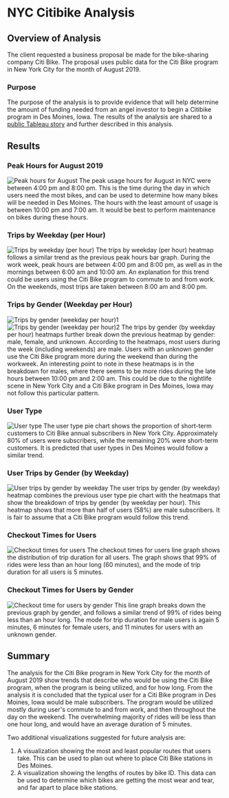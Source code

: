 # NYC Citibike Analysis

## Overview of Analysis
The client requested a business proposal be made for the bike-sharing company Citi Bike. The proposal uses public data for the Citi Bike program in New York City for the month of August 2019.

### Purpose
The purpose of the analysis is to provide evidence that will help determine the amount of funding needed from an angel investor to begin a Citibike program in Des Moines, Iowa. The results of the analysis are shared to a [public Tableau story](https://public.tableau.com/app/profile/madison.schimmel/viz/bikesharingworkbook/Challenge14?publish=yes) and further described in this analysis.

## Results
### Peak Hours for August 2019
![Peak hours for August](https://github.com/mschimmy/bikesharing/blob/main/images/August_Peak_Hours.png)
The peak usage hours for August in NYC were between 4:00 pm and 8:00 pm. This is the time during the day in which users need the most bikes, and can be used to determine how many bikes will be needed in Des Moines. The hours with the least amount of usage is between 10:00 pm and 7:00 am. It would be best to perform maintenance on bikes during these hours.


### Trips by Weekday (per Hour)
![Trips by weekday (per hour)](https://github.com/mschimmy/bikesharing/blob/main/images/Trips_by_weekday_per_hour.png)
The trips by weekday (per hour) heatmap follows a similar trend as the previous peak hours bar graph. During the work week, peak hours are between 4:00 pm and 8:00 pm, as well as in the mornings between 6:00 am and 10:00 am. An explanation for this trend could be users using the Citi Bike program to commute to and from work. On the weekends, most trips are taken between 8:00 am and 8:00 pm.


### Trips by Gender (Weekday per Hour)
![Trips by gender (weekday per hour)1](https://github.com/mschimmy/bikesharing/blob/main/images/Trips_by_weeday_by_gender.png)
![Trips by gender (weekday per hour)2](https://github.com/mschimmy/bikesharing/blob/main/images/Trips_by_weeday_by_gender2.png)
The trips by gender (by weekday per hour) heatmaps further break down the previous heatmap by gender: male, female, and unknown. According to the heatmaps, most users during the week (including weekends) are male. Users with an unknown gender use the Citi Bike program more during the weekend than during the workweek. An interesting point to note in these heatmaps is in the breakdown for males, where there seems to be more rides during the late hours between 10:00 pm and 2:00 am. This could be due to the nightlife scene in New York City and a Citi Bike program in Des Moines, Iowa may not follow this particular pattern.


### User Type
![User type](https://github.com/mschimmy/bikesharing/blob/main/images/User_type.png)
The user type pie chart shows the proportion of short-term customers to Citi Bike annual subscribers in New York City. Approximately 80% of users were subscribers, while the remaining 20% were short-term customers. It is predicted that user types in Des Moines would follow a similar trend. 


### User Trips by Gender (by Weekday)
![User trips by gender by weekday](https://github.com/mschimmy/bikesharing/blob/main/images/User_trips_by_gender.png)
The user trips by gender (by weekday) heatmap combines the previous user type pie chart with the heatmaps that show the breakdown of trips by gender (by weekday per hour). This heatmap shows that more than half of users (58%) are male subscribers. It is fair to assume that a Citi Bike program would follow this trend.


### Checkout Times for Users
![Checkout times for users](https://github.com/mschimmy/bikesharing/blob/main/images/Checkout_times.png)
The checkout times for users line graph shows the distribution of trip duration for all users. The graph shows that 99% of rides were less than an hour long (60 minutes), and the mode of trip duration for all users is 5 minutes.


### Checkout Times for Users by Gender
![Checkout time for users by gender](https://github.com/mschimmy/bikesharing/blob/main/images/Checkout_times_by_gender.png)
This line graph breaks down the previous graph by gender, and follows a similar trend of 99% of rides being less than an hour long. The mode for trip duration for male users is again 5 minutes, 6 minutes for female users, and 11 minutes for users with an unknown gender.


## Summary
The analysis for the Citi Bike program in New York City for the month of August 2019 show trends that describe who would be using the Citi Bike program, when the program is being utilized, and for how long. From the analysis it is concluded that the typical user for a Citi Bike program in Des Moines, Iowa would be male subscribers. The program would be utilized mostly during user's commute to and from work, and then throughout the day on the weekend. The overwhelming majority of rides will be less than one hour long, and would have an average duration of 5 minutes.

Two additional visualizations suggested for future analysis are:
1. A visualization showing the most and least popular routes that users take. This can be used to plan out where to place Citi Bike stations in Des Moines.
2. A visualization showing the lengths of routes by bike ID. This data can be used to determine which bikes are getting the most wear and tear, and far apart to place bike stations.
